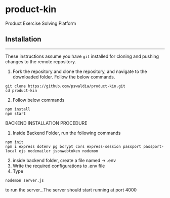 # product-kin
Product Exercise Solving Platform


## Installation
---

These instructions assume you have `git` installed for cloning and pushing changes to the remote repository.

1. Fork the repository and clone the repository, and navigate to the downloaded folder. Follow the below commands.

```
git clone https://github.com/pswaldia/product-kin.git
cd product-kin
```

2. Follow below commands

```
npm install 
npm start
```
BACKEND INSTALLATION PROCEDURE
1. Inside Backend Folder, run the following commands

```
npm init
npm i express dotenv pg bcrypt cors express-session passport passport-local ejs nodemailer jsonwebtoken nodemon

```
2. inside backend folder, create a file named -> .env
3. Write the required configurations to .env file
4. Type
```
nodemon server.js
```
to run the server...The server should start running at port 4000

